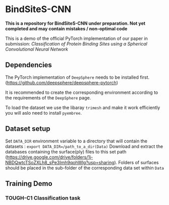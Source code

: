 # BindSiteS-CNN
**This is a repository for  BindSiteS-CNN under preparation. Not yet completed and may contain mistakes / non-optimal code**

This is a demo of the official PyTorch implementation of our paper in submission: *Classification of Protein Binding Sites using a Spherical Convolutional Neural Network*

## Dependencies
The PyTorch implementation of ```DeepSphere``` needs to be installed first. (https://github.com/deepsphere/deepsphere-pytorch)

It is recommended to create the corresponding environment according to the requirements of the ```DeepSphere``` page.

To load the dataset we use the libaray ```trimesh``` and make it work efficiently you will aslo need to install ```pyembree```.

## Dataset setup
Set ```DATA_DIR``` environment variable to a directory that will contain the datasets : ```export DATA_DIR=/path_to_a_dir(Data)```
Download and extract the databases containing the surface(ply) files to this set path (https://drive.google.com/drive/folders/1j-NBDQwtcTSoZXLh8_sPe3Imh9qohWlg?usp=sharing).
Folders of surfaces should be placed in the sub-folder of the corresponding data set within ```Data```

## Training Demo
### TOUGH-C1 Classification task
